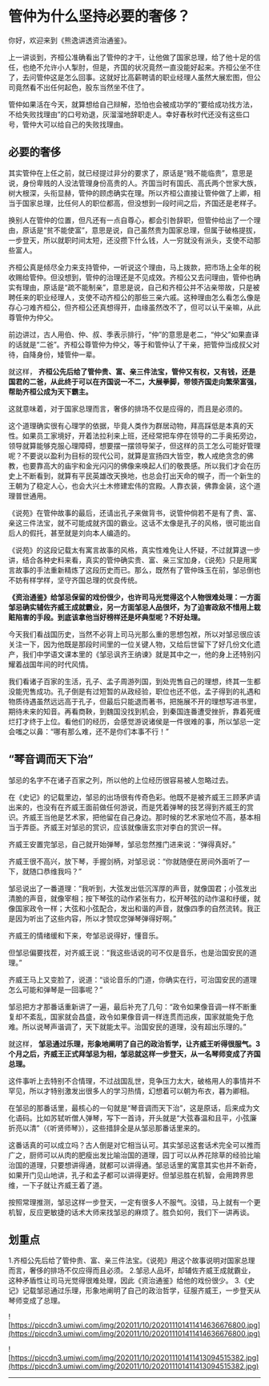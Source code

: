 # 管仲为什么坚持必要的奢侈？

你好，欢迎来到《熊逸讲透资治通鉴》。

上一讲谈到，齐桓公准确看出了管仲的才干，让他做了国家总理，给了他十足的信任，也绝不允许小人掣肘，但是，齐国的状况竟然一直没能好起来。齐桓公坐不住了，去问管仲这是怎么回事。这就好比高薪聘请的职业经理人虽然大展宏图，但公司竟然看不出任何起色，股东当然坐不住了。

管仲如果活在今天，就算想给自己辩解，恐怕也会被成功学的“要给成功找方法，不给失败找理由”的口号劝退，灰溜溜地辞职走人。幸好春秋时代还没有这些口号，管仲大可以给自己的失败找理由。

## 必要的奢侈

其实管仲在上任之前，就已经提过非分的要求了，原话是“贱不能临贵”，意思是说，身份卑贱的人没法管理身份高贵的人。齐国当时有国氏、高氏两个世家大族，树大根深，头衔显赫，管仲的顾虑确实在理。所以齐桓公直接让管仲做了上卿，相当于国家总理，比任何人的职位都高，但没想到一段时间之后，齐国还是老样子。

换别人在管仲的位置，但凡还有一点自尊心，都会引咎辞职，但管仲给出了一个理由，原话是“贫不能使富”，意思是说，自己虽然贵为国家总理，但属于破格提拔，一步登天，所以就职时间太短，还没攒下什么钱，人一穷就没有派头，支使不动那些富人。

齐桓公真是倾尽全力来支持管仲，一听说这个理由，马上拨款，把市场上全年的税收赐给管仲。但没想到，管仲的治理还是不见成效。齐桓公又去问理由，管仲也确实有理由，原话是“疏不能制亲”，意思是说，自己和齐桓公并不沾亲带故，只是被聘任来的职业经理人，支使不动齐桓公的那些三亲六戚。这种理由怎么看怎么像是存心刁难齐桓公，但齐桓公还真想得开，血缘虽然改不了，但可以认干亲嘛，从此尊管仲为仲父。

前边讲过，古人用伯、仲、叔、季表示排行，“仲”的意思是老二，“仲父”如果直译的话就是“二爸”。齐桓公尊管仲为仲父，等于和管仲认了干亲，把管仲当成叔父对待，自降身份，矮管仲一辈。

就这样， **齐桓公先后给了管仲贵、富、亲三件法宝，管仲又有权，又有钱，还是国君的二爸，从此终于可以在齐国说一不二，大展拳脚，带领齐国走向繁荣富强，帮助齐桓公成为天下霸主。**

这就意味着，对于国家总理而言，奢侈的排场不仅是应得的，而且是必须的。

这个道理确实很有心理学的依据，毕竟人类作为群居动物，拜高踩低是本真的天性。如果员工家境好，开着法拉利来上班，还经常把车停在领导的二手奥拓旁边，领导就算能够克服心理障碍，想要摆一摆领导架子，但这样的员工怎么可能好管理呢？不要说以盈利为目标的现代公司，就算是宣扬四大皆空，教人戒绝贪念的佛教，也要靠高大的庙宇和金光闪闪的佛像来唤起人们的敬畏感。所以我们才会在历史上不断看到，就算有平民英雄改天换地，也总会打出天命的幌子，而一个新生的王朝为了稳定人心，也会大兴土木修建宏伟的宫殿。人靠衣装，佛靠金装，这个道理普世通用。

《说苑》在管仲故事的最后，还请出孔子来做背书，说管仲倘若不是有了贵、富、亲这三件法宝，就不可能成就齐国的霸业。这话不太像是孔子的风格，很可能出自后人的假托，甚至就是刘向本人编造的。

《说苑》的这段记载太有寓言故事的风格，真实性难免让人怀疑，不过就算退一步讲，结合各种史料来看，真实的管仲确实贵、富、亲三宝加身，《说苑》只是用寓言故事的手法重新精炼了这段历史而已。那么，既然有了管仲珠玉在前，邹忌倒也不妨有样学样，坚守齐国总理的优良传统。

 **《资治通鉴》给邹忌保留的戏份很少，也许司马光觉得这个人物很难处理：一方面邹忌确实辅佐齐威王成就霸业，另一方面邹忌人品很坏，为了迫害政敌不惜用上栽赃陷害的手段。到底该拿他当好榜样还是坏典型呢？不好处理。**

今天我们看战国历史，当然不必背上司马光那么重的思想包袱，所以对邹忌很应该关注一下，因为他既是那段时间里的一位关键人物，又给后世留下了好几份文化遗产，我们中学语文课本里的《邹忌讽齐王纳谏》就是其中之一，他的身上还特别闪耀着战国年间的时代风情。

我们看诸子百家的生活，孔子、孟子周游列国，到处兜售自己的理想，终其一生都没能兜售成功。孔子倒是有过短暂的从政经验，职位也还不低，孟子得到的礼遇和物质待遇虽然远远高于孔子，但最后只能退而著书，把施展不开的理想写进书里，期待未来的知音。再看商鞅，到魏国没找到机会，到秦国连番遭受挫折，靠着死缠烂打才终于上位。看他们的经历，会感觉游说诸侯是一件很难的事，所以邹忌一定会嗤之以鼻：“哪有那么难，还不是你们本事不行！”

## “琴音调而天下治”

邹忌的名字不在诸子百家之列，所以他的上位经历很容易被人忽略过去。

在《史记》的记载里边，邹忌的出场很有传奇色彩。他既不是被齐威王三顾茅庐请出来的，也没有在齐威王面前做任何游说，而是凭着弹琴的技艺得到齐威王的赏识。齐威王当他是艺术家，把他留在自己身边。那时候的艺术家地位不高，基本相当于弄臣。齐威王对邹忌的赏识，应该就像唐玄宗对李白的赏识一样。

齐威王安置完邹忌，自己就开始弹琴，邹忌忽然推门进来说：“弹得真好。”

齐威王很不高兴，放下琴，手握剑柄，对邹忌说：“你就随便在房间外面听了一下，就随口恭维我吗？”

邹忌说出了一番道理：“我听到，大弦发出低沉浑厚的声音，就像国君；小弦发出清脆的声音，就像宰相；按下琴弦的动作紧张有力，松开琴弦的动作温和纾缓，就像国家政令一样；大弦和小弦配合，发出和谐的声音，就像四季的自然流转。我正是因为听出了这些内容，所以才赞叹您弹琴弹得好啊。”

齐威王的情绪缓和下来，夸邹忌说得好，懂音乐。

但邹忌偏要找茬，对齐威王说：“我这些话说的可不仅是音乐，也是治国安民的道理。”

齐威王马上又变脸了，说道：“谈论音乐的门道，你确实在行，可治国安民的道理怎么可能和弹琴是一回事呢？”

邹忌把方才那番话重新讲了一遍，最后补充了几句：“政令如果像音调一样不断重复却不紊乱，国家就会昌盛，政令如果像音调一样连贯而迅疾，国家就能免于危难。所以说琴声谐调了，天下就能太平。治国安民的道理，没有超出乐理的。”

就这样， **邹忌通过乐理，形象地阐明了自己的政治哲学，让齐威王听得很服气。3个月之后，齐威王正式拜邹忌为相，邹忌就这样一步登天，从一名琴师变成了齐国总理。**

这件事听上去特别不合情理，不过战国乱世，竞争压力太大，破格用人的事情并不罕见，所以才特别激发出很多人的学习热情，幻想着可以朝为布衣，暮为卿相。

在邹忌的那番话里，最核心的一句就是“琴音调而天下治”，这是原话，后来成为文化语码。比如苏轼听僧人弹琴，写下一首诗，开头就是“大弦春温和且平，小弦廉折亮以清”（《听贤师琴》），这些措辞全是从邹忌那番话里来的。

这番话真的可以成立吗？古人倒是对它相当认可。其实邹忌这套话术完全可以推而广之，厨师可以从肉的肥瘦出发比喻治国的道理，园丁可以从养花除草的经验比喻治国的道理，只要想讲得通，就都可以讲得通。邹忌话里的寓意其实也并不新奇，如果开门见山地讲，孔子和孟子都可以讲得更好。但邹忌胜在机智，会用跨界思维，一下子就让齐威王着了道。

按照常理推测，邹忌这样一步登天，一定有很多人不服气。没错，马上就有一个更机智，反应更敏捷的话术大师来找邹忌的麻烦了。胜负如何，我们下一讲再谈。

## 划重点

1.齐桓公先后给了管仲贵、富、亲三件法宝。《说苑》用这个故事说明对国家总理而言，奢侈的排场不仅应得而且必须。
2.邹忌人品坏，却辅佐齐威王成就霸业，这种矛盾性让司马光觉得很难处理，因此《资治通鉴》给他的戏份很少。
3.《史记》记载邹忌通过乐理，形象地阐明了自己的政治哲学，征服齐威王，一步登天从琴师变成了总理。

![https://piccdn3.umiwi.com/img/202011/10/202011101411414636676800.jpg](https://piccdn3.umiwi.com/img/202011/10/202011101411414636676800.jpg)

![https://piccdn3.umiwi.com/img/202011/10/202011101411413094515382.jpg](https://piccdn3.umiwi.com/img/202011/10/202011101411413094515382.jpg)

---
